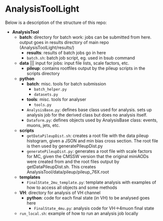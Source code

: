 # AnalysisToolLight

Below is a description of the structure of this repo:
- **AnalysisTool**
   - **batch**: directory for batch work: jobs can be submitted from here. output goes in results directory of main repo (AnalysisToolLight/results/)
      - **results**: results of batch jobs go in here
      - `batch.sh`: batch job script, eg. used in bsub command
   - **data** ||| input for jobs: input file lists, scale factors, etc.
      - **pileup**: contains rootfiles output by the pileup scripts in the scripts directory
   - **python**
      - **batch**: misc. tools for batch submission
         - `batch_helper.py`
         - `datasets.py`
      - **tools**: misc. tools for analyser
         - `tools.py`
      - `AnalysisBase.py`: defines base class used for analysis. sets up analysis job for the derived class but does no analysis itself.
      - `Dataform.py`: defines objects used by AnalysisBase class: events, muons, jets, etc.
   - **scripts**
      - `getDataPileupDist.sh`: creates a root file with the data pileup histogram, given a JSON and min bias cross section. The root file is then used by generatePileupDist.py
      - `generatePileupDist.py`: generates a root file with scale factors for MC, given the CMSSW version that the original miniAODs were created from and the root files output by getDataPileupDist.sh. This creates AnalysisTool/data/pileup/pileup_76X.root
   - **templates**
      - `FinalState_2mu_template.py`: template analysis with examples of how to access all objects and some methods
   - **VH**: directory for analysis of VH channel
      - **python**: code for each final state (in VH) to be analysed goes here
         - `FinalState_4mu.py`: analysis code for VH->4muon final state
   - `run_local.sh`: example of how to run an analysis job locally

